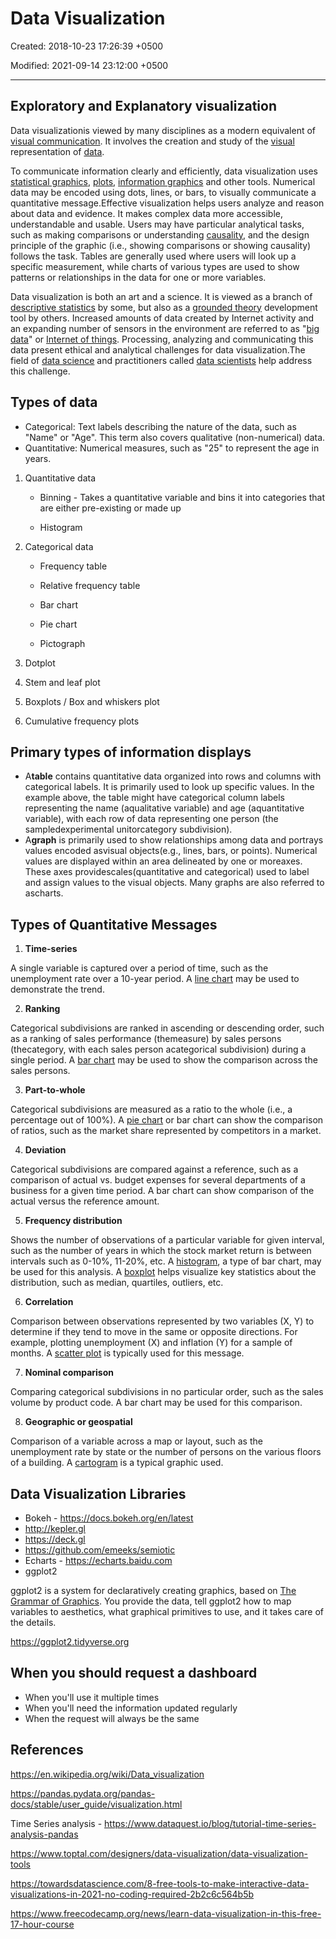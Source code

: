 # Data Visualization

Created: 2018-10-23 17:26:39 +0500

Modified: 2021-09-14 23:12:00 +0500

---

## Exploratory and Explanatory visualization

Data visualizationis viewed by many disciplines as a modern equivalent of [visual communication](https://en.wikipedia.org/wiki/Visual_communication). It involves the creation and study of the [visual](https://en.wikipedia.org/wiki/Visual_system) representation of [data](https://en.wikipedia.org/wiki/Data).

To communicate information clearly and efficiently, data visualization uses [statistical graphics](https://en.wikipedia.org/wiki/Statistical_graphics), [plots](https://en.wikipedia.org/wiki/Plot_(graphics)), [information graphics](https://en.wikipedia.org/wiki/Infographic) and other tools. Numerical data may be encoded using dots, lines, or bars, to visually communicate a quantitative message.Effective visualization helps users analyze and reason about data and evidence. It makes complex data more accessible, understandable and usable. Users may have particular analytical tasks, such as making comparisons or understanding [causality](https://en.wikipedia.org/wiki/Causality), and the design principle of the graphic (i.e., showing comparisons or showing causality) follows the task. Tables are generally used where users will look up a specific measurement, while charts of various types are used to show patterns or relationships in the data for one or more variables.

Data visualization is both an art and a science. It is viewed as a branch of [descriptive statistics](https://en.wikipedia.org/wiki/Descriptive_statistics) by some, but also as a [grounded theory](https://en.wikipedia.org/wiki/Grounded_theory) development tool by others. Increased amounts of data created by Internet activity and an expanding number of sensors in the environment are referred to as "[big data](https://en.wikipedia.org/wiki/Big_data)" or [Internet of things](https://en.wikipedia.org/wiki/Internet_of_things). Processing, analyzing and communicating this data present ethical and analytical challenges for data visualization.The field of [data science](https://en.wikipedia.org/wiki/Data_science) and practitioners called [data scientists](https://en.wikipedia.org/wiki/Data_scientists) help address this challenge.

## Types of data

- Categorical: Text labels describing the nature of the data, such as "Name" or "Age". This term also covers qualitative (non-numerical) data.
- Quantitative: Numerical measures, such as "25" to represent the age in years.

1. Quantitative data

   - Binning - Takes a quantitative variable and bins it into categories that are either pre-existing or made up

   - Histogram

2. Categorical data

   - Frequency table

   - Relative frequency table

   - Bar chart

   - Pie chart

   - Pictograph

3. Dotplot

4. Stem and leaf plot

5. Boxplots / Box and whiskers plot

6. Cumulative frequency plots

## Primary types of information displays

- A**table** contains quantitative data organized into rows and columns with categorical labels. It is primarily used to look up specific values. In the example above, the table might have categorical column labels representing the name (aqualitative variable) and age (aquantitative variable), with each row of data representing one person (the sampledexperimental unitorcategory subdivision).
- A**graph** is primarily used to show relationships among data and portrays values encoded asvisual objects(e.g., lines, bars, or points). Numerical values are displayed within an area delineated by one or moreaxes. These axes providescales(quantitative and categorical) used to label and assign values to the visual objects. Many graphs are also referred to ascharts.

## Types of Quantitative Messages

1. **Time-series**

A single variable is captured over a period of time, such as the unemployment rate over a 10-year period. A [line chart](https://en.wikipedia.org/wiki/Line_chart) may be used to demonstrate the trend.

2. **Ranking**

Categorical subdivisions are ranked in ascending or descending order, such as a ranking of sales performance (themeasure) by sales persons (thecategory, with each sales person acategorical subdivision) during a single period. A [bar chart](https://en.wikipedia.org/wiki/Bar_chart) may be used to show the comparison across the sales persons.

3. **Part-to-whole**

Categorical subdivisions are measured as a ratio to the whole (i.e., a percentage out of 100%). A [pie chart](https://en.wikipedia.org/wiki/Pie_chart) or bar chart can show the comparison of ratios, such as the market share represented by competitors in a market.

4. **Deviation**

Categorical subdivisions are compared against a reference, such as a comparison of actual vs. budget expenses for several departments of a business for a given time period. A bar chart can show comparison of the actual versus the reference amount.

5. **Frequency distribution**

Shows the number of observations of a particular variable for given interval, such as the number of years in which the stock market return is between intervals such as 0-10%, 11-20%, etc. A [histogram](https://en.wikipedia.org/wiki/Histogram), a type of bar chart, may be used for this analysis. A [boxplot](https://en.wikipedia.org/wiki/Boxplot) helps visualize key statistics about the distribution, such as median, quartiles, outliers, etc.

6. **Correlation**

Comparison between observations represented by two variables (X, Y) to determine if they tend to move in the same or opposite directions. For example, plotting unemployment (X) and inflation (Y) for a sample of months. A [scatter plot](https://en.wikipedia.org/wiki/Scatter_plot) is typically used for this message.

7. **Nominal comparison**

Comparing categorical subdivisions in no particular order, such as the sales volume by product code. A bar chart may be used for this comparison.

8. **Geographic or geospatial**

Comparison of a variable across a map or layout, such as the unemployment rate by state or the number of persons on the various floors of a building. A [cartogram](https://en.wikipedia.org/wiki/Cartogram) is a typical graphic used.

## Data Visualization Libraries

- Bokeh - <https://docs.bokeh.org/en/latest>
- <http://kepler.gl>
- <https://deck.gl>
- <https://github.com/emeeks/semiotic>
- Echarts - <https://echarts.baidu.com>
- ggplot2

ggplot2 is a system for declaratively creating graphics, based on [The Grammar of Graphics](http://amzn.to/2ef1eWp). You provide the data, tell ggplot2 how to map variables to aesthetics, what graphical primitives to use, and it takes care of the details.

<https://ggplot2.tidyverse.org>

## When you should request a dashboard

- When you'll use it multiple times
- When you'll need the information updated regularly
- When the request will always be the same

## References

<https://en.wikipedia.org/wiki/Data_visualization>

<https://pandas.pydata.org/pandas-docs/stable/user_guide/visualization.html>

Time Series analysis - <https://www.dataquest.io/blog/tutorial-time-series-analysis-pandas>

<https://www.toptal.com/designers/data-visualization/data-visualization-tools>

<https://towardsdatascience.com/8-free-tools-to-make-interactive-data-visualizations-in-2021-no-coding-required-2b2c6c564b5b>

<https://www.freecodecamp.org/news/learn-data-visualization-in-this-free-17-hour-course>
